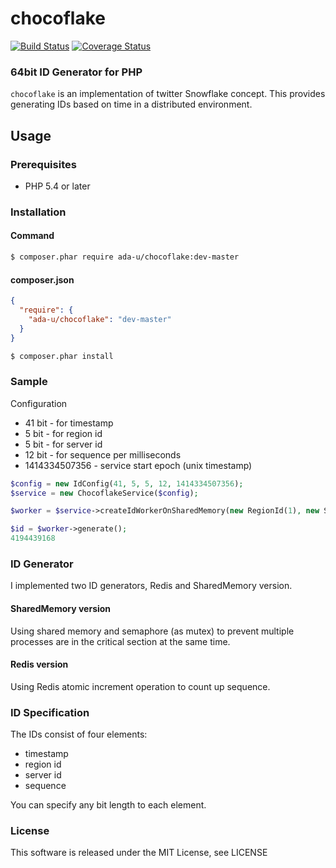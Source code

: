 # chocoflake

[![Build Status](https://travis-ci.org/ada-u/chocoflake.svg?branch=master)](https://travis-ci.org/ada-u/chocoflake)
[![Coverage Status](https://img.shields.io/coveralls/ada-u/chocoflake.svg)](https://coveralls.io/r/ada-u/chocoflake?branch=master)

### 64bit ID Generator for PHP

`chocoflake` is an implementation of twitter Snowflake concept. This provides generating IDs based on time in a distributed environment.

## Usage

### Prerequisites

 - PHP 5.4 or later

### Installation

#### Command

```sh
$ composer.phar require ada-u/chocoflake:dev-master
```

#### composer.json

```json
{
  "require": {
    "ada-u/chocoflake": "dev-master"
  }
}
```

```sh
$ composer.phar install
```

### Sample

Configuration

 - 41 bit        - for timestamp
 - 5  bit        - for region id
 - 5  bit        - for server id
 - 12 bit        - for sequence per milliseconds
 - 1414334507356 - service start epoch (unix timestamp)


```php
$config = new IdConfig(41, 5, 5, 12, 1414334507356);
$service = new ChocoflakeService($config);

$worker = $service->createIdWorkerOnSharedMemory(new RegionId(1), new ServerId(1));

$id = $worker->generate();
4194439168
```

### ID Generator

I implemented two ID generators, Redis and SharedMemory version.


#### SharedMemory version

Using shared memory and semaphore (as mutex) to prevent multiple processes are in the critical section at the same time.


#### Redis version

Using Redis atomic increment operation to count up sequence.


### ID Specification

The IDs consist of four elements:

 - timestamp
 - region id
 - server id
 - sequence

You can specify any bit length to each element.



### License
This software is released under the MIT License, see LICENSE
